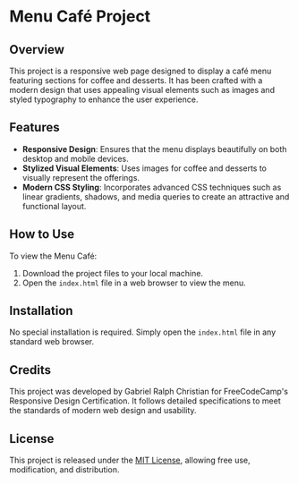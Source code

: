 # Menu Café Project

## Overview

This project is a responsive web page designed to display a café menu featuring sections for coffee and desserts. It has been crafted with a modern design that uses appealing visual elements such as images and styled typography to enhance the user experience.

## Features

- **Responsive Design**: Ensures that the menu displays beautifully on both desktop and mobile devices.
- **Stylized Visual Elements**: Uses images for coffee and desserts to visually represent the offerings.
- **Modern CSS Styling**: Incorporates advanced CSS techniques such as linear gradients, shadows, and media queries to create an attractive and functional layout.

## How to Use

To view the Menu Café:

1. Download the project files to your local machine.
2. Open the `index.html` file in a web browser to view the menu.

## Installation

No special installation is required. Simply open the `index.html` file in any standard web browser.

## Credits

This project was developed by Gabriel Ralph Christian for FreeCodeCamp's Responsive Design Certification. It follows detailed specifications to meet the standards of modern web design and usability.

## License

This project is released under the [MIT License](https://opensource.org/licenses/MIT), allowing free use, modification, and distribution.

